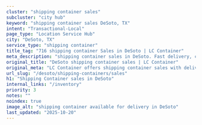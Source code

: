 ```yaml
---
cluster: "shipping container sales"
subcluster: "city hub"
keyword: "shipping container sales DeSoto, TX"
intent: "Transactional-Local"
page_type: "Location Service Hub"
city: "DeSoto, TX"
service_type: "shipping container"
title_tag: "716 shipping container Sales in DeSoto | LC Container"
meta_description: "shipping container sales in DeSoto. Fast delivery, competitive pricing. Serving shipping containers area. Quote ID: ELW. Call (214) 524-4168 for your free quote today."
original_title: "DeSoto shipping container sales | LC Container"
original_meta: "LC Container offers shipping container sales with delivery in DeSoto, TX. Local. Fast quotes. Since 2003."
url_slug: "/desoto/shipping-containers/sales"
h1: "Shipping Container sales in DeSoto"
internal_links: "/inventory"
priority: 3
notes: ""
noindex: true
image_alt: "shipping container available for delivery in DeSoto"
last_updated: "2025-10-20"
---
```


<!-- TODO: Add unique city/inventory copy, images, and internal links here. -->
